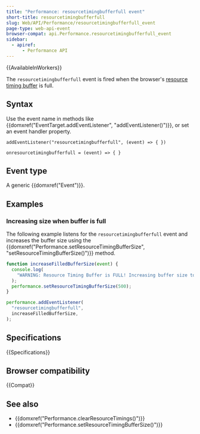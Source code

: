 ```yaml
---
title: "Performance: resourcetimingbufferfull event"
short-title: resourcetimingbufferfull
slug: Web/API/Performance/resourcetimingbufferfull_event
page-type: web-api-event
browser-compat: api.Performance.resourcetimingbufferfull_event
sidebar:
  - apiref:
      - Performance API
---
```


{{AvailableInWorkers}}

The `resourcetimingbufferfull` event is fired when the browser's [resource timing buffer](/en-US/docs/Web/API/Performance/setResourceTimingBufferSize) is full.

## Syntax

Use the event name in methods like {{domxref("EventTarget.addEventListener", "addEventListener()")}}, or set an event handler property.

```js-nolint
addEventListener("resourcetimingbufferfull", (event) => { })

onresourcetimingbufferfull = (event) => { }
```

## Event type

A generic {{domxref("Event")}}.

## Examples

### Increasing size when buffer is full

The following example listens for the `resourcetimingbufferfull` event and increases the buffer size using the {{domxref("Performance.setResourceTimingBufferSize", "setResourceTimingBufferSize()")}} method.

```js
function increaseFilledBufferSize(event) {
  console.log(
    "WARNING: Resource Timing Buffer is FULL! Increasing buffer size to 500.",
  );
  performance.setResourceTimingBufferSize(500);
}

performance.addEventListener(
  "resourcetimingbufferfull",
  increaseFilledBufferSize,
);
```

## Specifications

{{Specifications}}

## Browser compatibility

{{Compat}}

## See also

- {{domxref("Performance.clearResourceTimings()")}}
- {{domxref("Performance.setResourceTimingBufferSize()")}}
